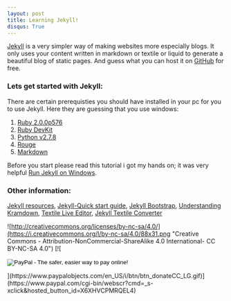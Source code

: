 ```yaml
---
layout: post
title: Learning Jekyll!
disqus: True
---
```


[Jekyll](https://jekyllrb.com) is a very simpler way of making websites more especially blogs. It only uses your content written in markdown or textile or liquid to generate a beautiful blog of static pages. And guess what you can host it on [GitHub](https://help.github.com/articles/using-jekyll-with-pages/) for free.

### Lets get started with Jekyll:

There are certain prerequisties you should have installed in your pc for you to use Jekyll. Here they are guessing that you use windows:

1. [Ruby 2.0.0p576](http://rubyinstaller.org/downloads/) 
2. [Ruby DevKit](http://rubyinstaller.org/downloads/)
3. [Python v2.7.8](https://www.python.org/downloads/)
4. [Rouge](https://github.com/jneen/rouge)
5. [Markdown](http://markdownpad.com/)

Before you start please read this tutorial i got my hands on; it was very helpful [Run Jekyll on Windows](http://jekyll-windows.juthilo.com/).

### Other information:

[Jekyll resources](http://jekyllrb.com/docs/resources/),
[Jekyll-Quick start guide](http://jekyllrb.com/docs/quickstart/),
[Jekyll Bootstrap](http://jekyllbootstrap.com/),
[Understanding Kramdown](http://kramdown.gettalong.org/index.html),
[Textile Live Editor](http://borgar.github.io/textile-js/),
[Jekyll Textile Converter](https://github.com/jekyll/jekyll-textile-converter)

![http://creativecommons.org/licenses/by-nc-sa/4.0/](https://i.creativecommons.org/l/by-nc-sa/4.0/88x31.png 
"Creative Commons - Attribution-NonCommercial-ShareAlike 4.0 International- CC BY-NC-SA 4.0")           [![ <form action="https://www.paypal.com/cgi-bin/webscr" method="post" target="_top">
<input type="hidden" name="cmd" value="_s-xclick">
<input type="hidden" name="hosted_button_id" value="ZQVADBPY2D2D6">
<input type="image" src="https://www.paypalobjects.com/en_US/i/btn/btn_donateCC_LG.gif" border="0" name="submit" alt="PayPal - The safer, easier way to pay online!">
<img alt="" border="0" src="https://www.paypalobjects.com/en_US/i/scr/pixel.gif" width="1" height="1">
</form>](https://www.paypalobjects.com/en_US/i/btn/btn_donateCC_LG.gif)](https://www.paypal.com/cgi-bin/webscr?cmd=_s-xclick&hosted_button_id=X6XHVCPMRQEL4)

